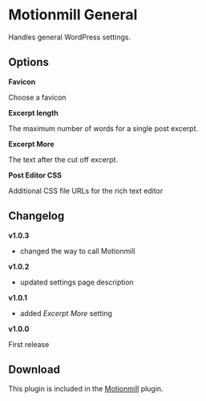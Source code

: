 Motionmill General
==================

Handles general WordPress settings.

Options
-------

__Favicon__

Choose a favicon

__Excerpt length__

The maximum number of words for a single post excerpt.

__Excerpt More__

The text after the cut off excerpt.

__Post Editor CSS__

Additional CSS file URLs for the rich text editor

Changelog
---------

__v1.0.3__

- changed the way to call Motionmill

__v1.0.2__

- updated settings page description

__v1.0.1__

- added _Excerpt More_ setting

__v1.0.0__

First release

Download
--------

This plugin is included in the [Motionmill](https://github.com/addwittz/motionmill) plugin.
